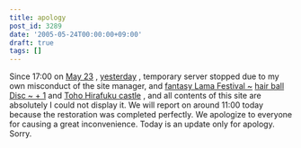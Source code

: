 ```yaml
---
title: apology
post_id: 3289
date: '2005-05-24T00:00:00+09:00'
draft: true
tags: []
---
```


Since 17:00 on [May 23](https://danmaq.com/!/thA/) , [yesterday](https://danmaq.com/!/thA/) , temporary server stopped due to my own misconduct of the site manager, and [fantasy Lama Festival ~](http://lama.danmaq.com/lama/) [hair ball](https://danmaq.com/!/thA/) [Disc ~ + 1](http://lama.danmaq.com/lama/) and [Toho Hirafuku castle](https://danmaq.com/!/thA/) , and all contents of this site are absolutely I could not display it. We will report on around 11:00 today because the restoration was completed perfectly. We apologize to everyone for causing a great inconvenience. Today is an update only for apology. Sorry.
